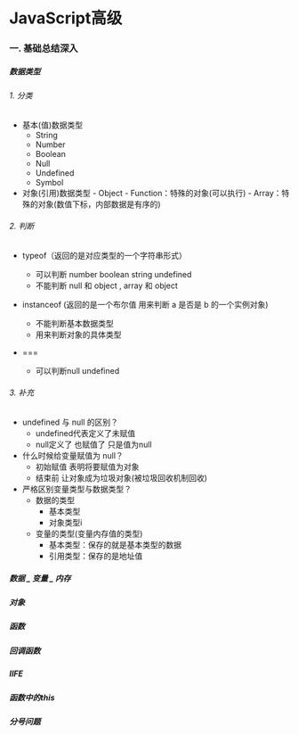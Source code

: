 #  JavaScript高级

### 一. 基础总结深入

##### 数据类型

###### 1. 分类

  - 基本(值)数据类型
      - String
      - Number
      - Boolean
      - Null
      - Undefined
      - Symbol
  - 对象(引用)数据类型
    	 - Object
    	 - Function：特殊的对象(可以执行)
    	 - Array：特殊的对象(数值下标，内部数据是有序的)

###### 2. 判断

 - typeof（返回的是对应类型的一个字符串形式）
   	- 可以判断 number boolean string undefined
   	- 不能判断 null 和 object , array 和 object

 - instanceof (返回的是一个布尔值 用来判断 a 是否是 b 的一个实例对象)
   	- 不能判断基本数据类型
   	- 用来判断对象的具体类型
 - ===
   	- 可以判断null undefined

###### 3. 补充

- undefined 与 null 的区别？
  - undefined代表定义了未赋值
  - null定义了 也赋值了 只是值为null
- 什么时候给变量赋值为 null？
  - 初始赋值 表明将要赋值为对象
  - 结束前 让对象成为垃圾对象(被垃圾回收机制回收)
- 严格区别变量类型与数据类型？
  - 数据的类型
    - 基本类型
    - 对象类型i
  - 变量的类型(变量内存值的类型)
    - 基本类型：保存的就是基本类型的数据
    - 引用类型：保存的是地址值

##### 数据 _ 变量 _ 内存

##### 对象

##### 函数

##### 回调函数

##### IIFE

##### 函数中的this

##### 分号问题




